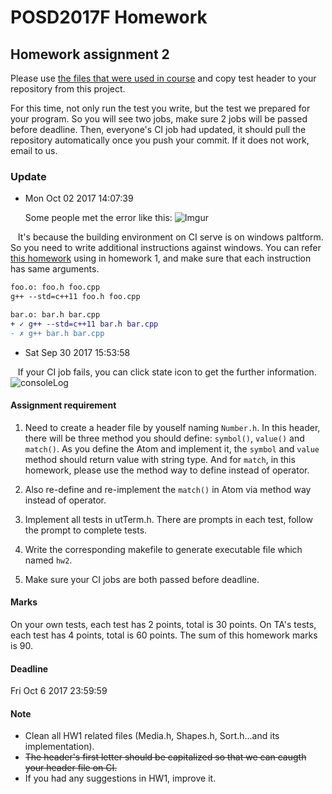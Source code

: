 # POSD2017F Homework

## Homework assignment 2

Please use [the files that were used in course](https://github.com/yccheng66/posd2017f) and copy test header to your repository from this project. 

For this time, not only run the test you write, but the test we prepared for your program.
So you will see two jobs, make sure 2 jobs will be passed before deadline. Then, everyone's CI job had updated, it should pull the repository automatically once you push your commit. If it does not work, email to us.

### Update
 * Mon Oct 02 2017 14:07:39
 
    Some people met the error like this:
    ![Imgur](https://i.imgur.com/ft0F8ZC.png)
    
    It's because the building environment on CI serve is on windows paltform. So you need to write additional instructions against 
    windows. You can refer [this homework](https://github.com/e8315402/myProject/blob/master/makefile) using in homework 1, and make 
    sure that each instruction has same arguments.
    
```diff
foo.o: foo.h foo.cpp
g++ --std=c++11 foo.h foo.cpp

bar.o: bar.h bar.cpp
+ ✓ g++ --std=c++11 bar.h bar.cpp
- ✗ g++ bar.h bar.cpp
```
    
 
 * Sat Sep 30 2017 15:53:58
 
    If your CI job fails, you can click state icon to get the further information.
    ![consoleLog](https://i.imgur.com/wgXB8ap.png)

#### Assignment requirement 
 1. Need to create a header file by youself naming `Number.h`.
   In this header, there will be three method you should define: `symbol()`, `value()` and `match()`. As you define the Atom 
   and implement it, the `symbol` and `value` method should return value with string type. And for `match`, in this homework, 
   please use the method way to define instead of operator. 
    
 2. Also re-define and re-implement the `match()` in Atom via method way instead of operator.
 
 3. Implement all tests in utTerm.h. There are prompts in each test, follow the prompt to complete tests.
 
 4. Write the corresponding makefile to generate executable file which named `hw2`.
 
 5. Make sure your CI jobs are both passed before deadline.

#### Marks

On your own tests, each test has 2 points, total is 30 points.
On TA's tests, each test has 4 points, total is 60 points.
The sum of this homework marks is 90.

#### Deadline

Fri Oct 6 2017 23:59:59

#### Note

 * Clean all HW1 related files (Media.h, Shapes.h, Sort.h...and its implementation).
 * ~~The header's first letter should be capitalized so that we can caugth your header file on CI.~~
 * If you had any suggestions in HW1, improve it.
